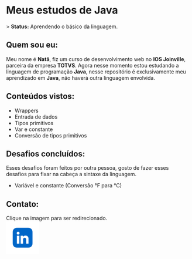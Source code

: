 <h1 style="display: flex; align-items: center;">Meus estudos de Java</h1>

<p>> <strong>Status:</strong> Aprendendo o básico da linguagem.</p>


<h2>Quem sou eu:</h2>
Meu nome é <b>Natã</b>, fiz um curso de desenvolvimento web no <b>IOS Joinville</b>, parceira da empresa <b>TOTVS</b>.
Agora nesse momento estou estudando a linguagem de programação <b>Java</b>, nesse repositório é exclusivamente
meu aprendizado em <b>Java</b>, não haverá outra linguagem envolvida.

<h2>Conteúdos vistos:</h2>
<ul>
    <li>Wrappers</li>
    <li>Entrada de dados</li>
    <li>Tipos primitivos</li>
    <li>Var e constante</li>
    <li>Conversão de tipos primitivos</li>
</ul>

<h2>Desafios concluídos:</h2>
Esses desafios foram feitos por outra pessoa, gosto de fazer esses desafios para fixar na cabeça a sintaxe da linguagem.

<ul>
    <li>Variável e constante (Conversão °F para °C)</li>
</ul>

<h2>Contato:</h2>
Clique na imagem para ser redirecionado.
<br>
<a href="https://www.linkedin.com/in/nat%C3%A3-wilian-barbosa/" target="_blank"><img src="./src/Fundamentos/images/linkedin.png" height="90px" width="90px"></a>
